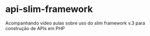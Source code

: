 # api-slim-framework
Acompanhando vídeo aulas sobre uso do slim framework v.3 para construção de APIs em PHP
